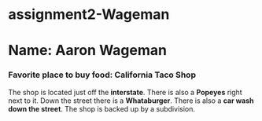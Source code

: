 # assignment2-Wageman

# Name: Aaron Wageman
### Favorite place to buy food: California Taco Shop

The shop is located just off the **interstate**. There is also a **Popeyes** right next to it. Down the street there is a **Whataburger**. There is also a **car wash down the street**. The shop is backed up by a subdivision.